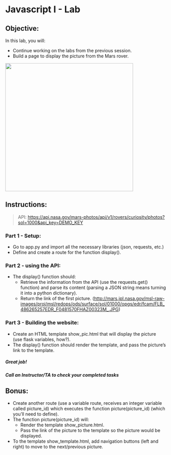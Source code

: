 # Javascript I - Lab

## Objective: 
In this lab, you will:
- Continue working on the labs from the previous session.
- Build a page to display the picture from the Mars rover.





<img src="https://lh3.googleusercontent.com/proxy/Soeyj157MiKCttuqcNNOgJMN8DPNMoFl0ggcWhu72D79hNyGPXbT_NFY13YnNsIiMdCiggTJeYcHnhd7r8yricQLGuwAsBhIvDtW7IvYVy8td6rV7bUIk6PBqnjygwPD1g" width="400">





## Instructions:
> API: https://api.nasa.gov/mars-photos/api/v1/rovers/curiosity/photos?sol=1000&api_key=DEMO_KEY



### Part 1 - Setup:
- Go to app.py and import all the necessary libraries (json, requests, etc.)
- Define and create a route for the function display().

### Part 2 - using the API:
- The display() function should:
  - Retrieve the information from the API (use the requests.get() function) and parse its content (parsing a JSON string means turning it into a python dictionary).
  - Return the link of the first picture. (http://mars.jpl.nasa.gov/msl-raw-images/proj/msl/redops/ods/surface/sol/01000/opgs/edr/fcam/FLB_486265257EDR_F0481570FHAZ00323M_.JPG) 

### Part 3 - Building the website:
- Create an HTML template show_pic.html that will display the picture (use flask variables, how?).
- The display() function should render the template, and pass the picture’s link to the template.





##### Great job!
##### Call an Instructor/TA to check your completed tasks
 
 


## Bonus:
- Create another route (use a variable route, receives an integer variable called picture_id) which executes the function picture(picture_id) (which you’ll need to define).
- The function picture(picture_id) will:
  - Render the template show_picture.html.
  - Pass the link of the picture to the template so the picture would be displayed.
- To the template show_template.html, add navigation buttons (left and right) to move to the next/previous picture.
